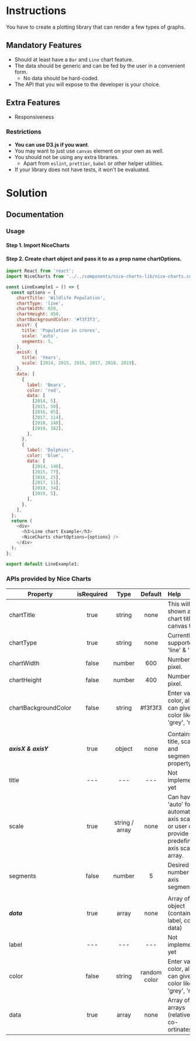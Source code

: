 # Instructions

You have to create a plotting library that can render a few types of graphs.

## Mandatory Features

- Should at least have a `Bar` and `Line` chart feature.
- The data should be generic and can be fed by the user in a convenient form.
  - No data should be hard-coded.
- The API that you will expose to the developer is your choice.

## Extra Features

- Responsiveness

### Restrictions

- **You can use D3.js if you want**.
- You may want to just use `canvas` element on your own as well.
- You should not be using any extra libraries.
  - Apart from `eslint`, `prettier`, `babel` or other helper utilities.
- If your library does not have tests, it won't be evaluated.

# Solution

## Documentation

### Usage

#### Step 1. Import NiceCharts

#### Step 2. Create chart object and pass it to <NiceChart/> as a prop name chartOptions.

```javascript
import React from 'react';
import NiceCharts from '../../components/nice-charts-lib/nice-charts.component';

const LineExample1 = () => {
  const options = {
    chartTitle: 'Wildlife Population',
    chartType: 'line',
    chartWidth: 650,
    chartHeight: 450,
    chartBackgroundColor: '#f3f3f3',
    axisY: {
      title: 'Population in crores',
      scale: 'auto',
      segments: 5,
    },
    axisX: {
      title: 'Years',
      scale: [2014, 2015, 2016, 2017, 2018, 2019],
    },
    data: [
      {
        label: 'Bears',
        color: 'red',
        data: [
          [2014, 5],
          [2015, 50],
          [2016, 85],
          [2017, 114],
          [2018, 140],
          [2019, 182],
        ],
      },
      {
        label: 'Dolphins',
        color: 'blue',
        data: [
          [2014, 140],
          [2015, 77],
          [2016, 25],
          [2017, 11],
          [2018, 34],
          [2019, 5],
        ],
      },
    ],
  };
  return (
    <div>
      <h3>Line chart Example</h3>
      <NiceCharts chartOptions={options} />
    </div>
  );
};

export default LineExample1;
```

### APIs provided by Nice Charts

| Property                    | isRequired |      Type      |   Default    | Help                                                                                               |
| --------------------------- | :--------: | :------------: | :----------: | :------------------------------------------------------------------------------------------------- |
| chartTitle                  |    true    |     string     |     none     | This will be shown as chart title canvas top.                                                      |
| chartType                   |    true    |     string     |     none     | Currently supported 'line' & 'bar'                                                                 |
| chartWidth                  |   false    |     number     |     600      | Number is in pixel.                                                                                |
| chartHeight                 |   false    |     number     |     400      | Number is in pixel.                                                                                |
| chartBackgroundColor        |   false    |     string     |   #f3f3f3    | Enter vaild color, also can give color like 'grey', 'red'                                          |
|                             |            |                |              |                                                                                                    |
| <i><b>axisX & axisY</b></i> |    true    |     object     |     none     | Contains title, scale, and segments property                                                       |
| title                       |    ---     |      ---       |     ---      | Not implemented yet                                                                                |
| scale                       |    true    | string / array |     none     | Can have 'auto' for automatic axis scaling <br>or user can provide predefined axis scale as array. |
| segments                    |   false    |     number     |      5       | Desired number of axis segments.                                                                   |
|                             |            |                |              |                                                                                                    |
| <i><b>data</b></i>          |    true    |     array      |     none     | Array of object (contains label, color, data)                                                      |
| label                       |    ---     |      ---       |     ---      | Not implemented yet                                                                                |
| color                       |   false    |     string     | random color | Enter vaild color, also can give color like 'grey', 'red'                                          |
| data                        |    true    |     array      |     none     | Array of arrays (relative x,y co-ortinates)                                                        |
